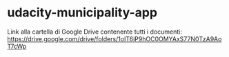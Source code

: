 # udacity-municipality-app

Link alla cartella di Google Drive contenente tutti i documenti:
https://drive.google.com/drive/folders/1oIT6jP9hOC0OMYAxS77N0TzA9AoT7cWp
